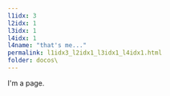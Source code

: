 ```yaml
---
l1idx: 3
l2idx: 1
l3idx: 1
l4idx: 1
l4name: "that's me..."
permalink: l1idx3_l2idx1_l3idx1_l4idx1.html
folder: docos\
---
```


I'm a page.